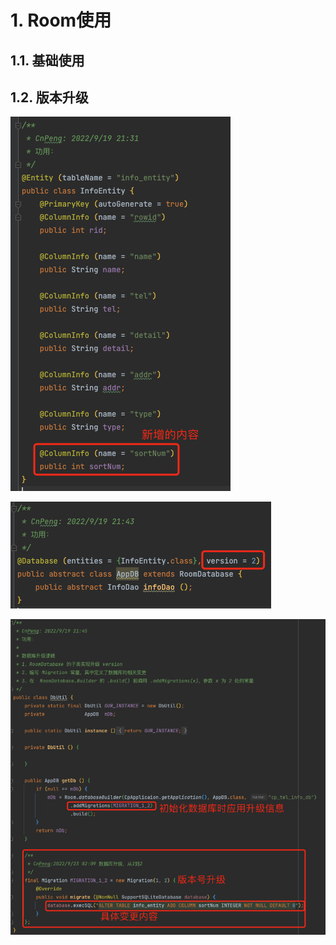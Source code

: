 # 1. Room使用

## 1.1. 基础使用


## 1.2. 版本升级

![](pics/20230220114257347_167391407.png)

![](pics/20230220113949908_1958484666.png)


![](pics/20230220114220618_1769923893.png)